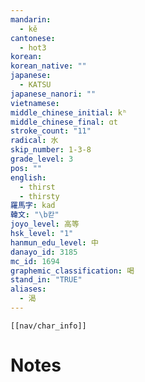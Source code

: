 ```yaml
---
mandarin:
  - kě
cantonese:
  - hot3
korean:
korean_native: ""
japanese:
  - KATSU
japanese_nanori: ""
vietnamese:
middle_chinese_initial: kʰ
middle_chinese_final: ɑt
stroke_count: "11"
radical: 水
skip_number: 1-3-8
grade_level: 3
pos: ""
english:
  - thirst
  - thirsty
羅馬字: kad
韓文: "\b칻"
joyo_level: 高等
hsk_level: "1"
hanmun_edu_level: 中
danayo_id: 3185
mc_id: 1694
graphemic_classification: 喝
stand_in: "TRUE"
aliases:
  - 渴
---
```

```meta-bind-embed
[[nav/char_info]]
```

# Notes
